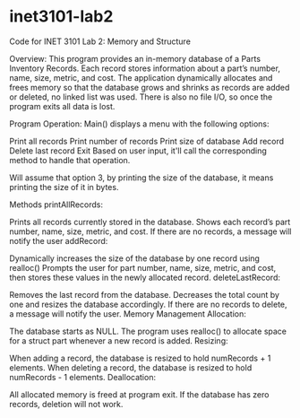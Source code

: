 # inet3101-lab2

Code for INET 3101 Lab 2: Memory and Structure

Overview:
This program provides an in-memory database of a Parts Inventory Records. Each record stores information about a part’s number, name, size, metric, and cost. The application dynamically allocates and frees memory so that the database grows and shrinks as records are added or deleted, no linked list was used. There is also no file I/O, so once the program exits all data is lost.

Program Operation:
Main() displays a menu with the following options:

Print all records
Print number of records
Print size of database
Add record
Delete last record
Exit
Based on user input, it'll call the corresponding method to handle that operation.

Will assume that option 3, by printing the size of the database, it means printing the size of it in bytes.

Methods
printAllRecords:

Prints all records currently stored in the database.
Shows each record’s part number, name, size, metric, and cost.
If there are no records, a message will notify the user
addRecord:

Dynamically increases the size of the database by one record using realloc()
Prompts the user for part number, name, size, metric, and cost, then stores these values in the newly allocated record.
deleteLastRecord:

Removes the last record from the database.
Decreases the total count by one and resizes the database accordingly.
If there are no records to delete, a message will notify the user.
Memory Management
Allocation:

The database starts as NULL. The program uses realloc() to allocate space for a struct part whenever a new record is added.
Resizing:

When adding a record, the database is resized to hold numRecords + 1 elements.
When deleting a record, the database is resized to hold numRecords - 1 elements.
Deallocation:

All allocated memory is freed at program exit.
If the database has zero records, deletion will not work.
